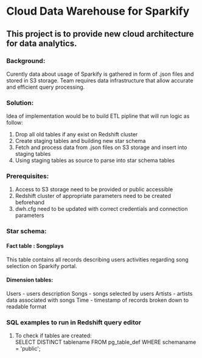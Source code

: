 # Cloud Data Warehouse for Sparkify

## This project is to provide new cloud architecture for data analytics.

### Background:
Curently data about usage of Sparkify is gathered in form of .json files and stored in S3 storage. Team requires data infrastructure that allow accurate and efficient query processing.

### Solution:
Idea of implementation would be to build ETL pipline that will run logic as follow:
1. Drop all old tables if any exist on Redshift cluster
2. Create staging tables and building new star schema
3. Fetch and process data from .json files on S3 storage and insert into staging tables
4. Using staging tables as source to parse into star schema tables 

### Prerequisites:
1. Access to S3 storage need to be provided or public accessible
2. Redshift cluster of appropriate parameters need to be created beforehand
3. dwh.cfg need to be updated with correct credentials and connection parameters

### Star schema:

#### Fact table : Songplays
This table contains all records describing users activities regarding song selection on Sparkify portal.
#### Dimension tables:
Users - users description
Songs - songs selected by users
Artists - artists data associated with songs
Time - timestamp of records broken down to readable format

### SQL examples to run in Redshift query editor
1. To check if tables are created:\
SELECT DISTINCT tablename FROM pg_table_def WHERE schemaname = 'public';

